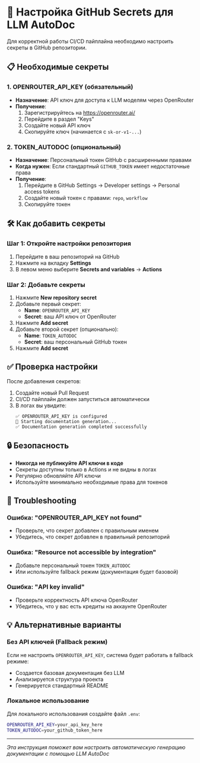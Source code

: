 # 🔑 Настройка GitHub Secrets для LLM AutoDoc

Для корректной работы CI/CD пайплайна необходимо настроить секреты в GitHub репозитории.

## 📋 Необходимые секреты

### 1. OPENROUTER_API_KEY (обязательный)
- **Назначение**: API ключ для доступа к LLM моделям через OpenRouter
- **Получение**: 
  1. Зарегистрируйтесь на https://openrouter.ai/
  2. Перейдите в раздел "Keys" 
  3. Создайте новый API ключ
  4. Скопируйте ключ (начинается с `sk-or-v1-...`)

### 2. TOKEN_AUTODOC (опциональный)
- **Назначение**: Персональный токен GitHub с расширенными правами
- **Когда нужен**: Если стандартный `GITHUB_TOKEN` имеет недостаточные права
- **Получение**:
  1. Перейдите в GitHub Settings → Developer settings → Personal access tokens
  2. Создайте новый токен с правами: `repo`, `workflow`
  3. Скопируйте токен

## 🛠️ Как добавить секреты

### Шаг 1: Откройте настройки репозитория
1. Перейдите в ваш репозиторий на GitHub
2. Нажмите на вкладку **Settings**
3. В левом меню выберите **Secrets and variables** → **Actions**

### Шаг 2: Добавьте секреты
1. Нажмите **New repository secret**
2. Добавьте первый секрет:
   - **Name**: `OPENROUTER_API_KEY`
   - **Secret**: ваш API ключ от OpenRouter
3. Нажмите **Add secret**
4. Добавьте второй секрет (опционально):
   - **Name**: `TOKEN_AUTODOC`
   - **Secret**: ваш персональный GitHub токен
5. Нажмите **Add secret**

## ✅ Проверка настройки

После добавления секретов:

1. Создайте новый Pull Request
2. CI/CD пайплайн должен запуститься автоматически
3. В логах вы увидите:
   ```
   ✅ OPENROUTER_API_KEY is configured
   🚀 Starting documentation generation...
   ✅ Documentation generation completed successfully
   ```

## 🔒 Безопасность

- **Никогда не публикуйте API ключи в коде**
- Секреты доступны только в Actions и не видны в логах
- Регулярно обновляйте API ключи
- Используйте минимально необходимые права для токенов

## 🚨 Troubleshooting

### Ошибка: "OPENROUTER_API_KEY not found"
- Проверьте, что секрет добавлен с правильным именем
- Убедитесь, что секрет добавлен в правильный репозиторий

### Ошибка: "Resource not accessible by integration"
- Добавьте персональный токен `TOKEN_AUTODOC`
- Или используйте fallback режим (документация будет базовой)

### Ошибка: "API key invalid"
- Проверьте корректность API ключа OpenRouter
- Убедитесь, что у вас есть кредиты на аккаунте OpenRouter

## 💡 Альтернативные варианты

### Без API ключей (Fallback режим)
Если не настроить `OPENROUTER_API_KEY`, система будет работать в fallback режиме:
- Создается базовая документация без LLM
- Анализируется структура проекта
- Генерируется стандартный README

### Локальное использование
Для локального использования создайте файл `.env`:
```bash
OPENROUTER_API_KEY=your_api_key_here
TOKEN_AUTODOC=your_github_token_here
```

---

*Эта инструкция поможет вам настроить автоматическую генерацию документации с помощью LLM AutoDoc* 